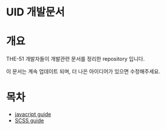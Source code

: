 # UID 개발문서

# 개요

THE-51 개발자들이 개발관련 문서를 정리한 repository 입니다.

이 문서는 계속 업데이트 되며, 더 나은 아이디어가 있으면 수정해주세요.

# **목차**

- [javacript guide](javascript_guide.md)
- [SCSS guide](scss_guide.md)
